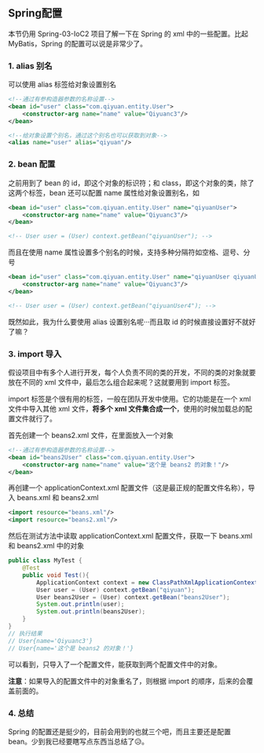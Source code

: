 ## Spring配置

本节仍用 Spring-03-IoC2 项目了解一下在 Spring 的 xml 中的一些配置。比起 MyBatis，Spring 的配置可以说是非常少了。

### 1. alias 别名

可以使用 alias 标签给对象设置别名

```xml
<!--通过有参构造器参数的名称设置-->
<bean id="user" class="com.qiyuan.entity.User">
    <constructor-arg name="name" value="Qiyuanc3"/>
</bean>

<!--给对象设置个别名，通过这个别名也可以获取到对象-->
<alias name="user" alias="qiyuan"/>
```

### 2. bean 配置

之前用到了 bean 的 id，即这个对象的标识符；和 class，即这个对象的类，除了这两个标签，bean 还可以配置 name 属性给对象设置别名，如

```xml
<bean id="user" class="com.qiyuan.entity.User" name="qiyuanUser">
    <constructor-arg name="name" value="Qiyuanc3"/>
</bean>

<!-- User user = (User) context.getBean("qiyuanUser"); -->
```

而且在使用 name 属性设置多个别名的时候，支持多种分隔符如空格、逗号、分号

```xml
<bean id="user" class="com.qiyuan.entity.User" name="qiyuanUser qiyuanUser2,qiyuanUser3;qiyuanUser4">
    <constructor-arg name="name" value="Qiyuanc3"/>
</bean>

<!-- User user = (User) context.getBean("qiyuanUser4"); -->
```

既然如此，我为什么要使用 alias 设置别名呢···而且取 id 的时候直接设置好不就好了嘛？

### 3. import 导入

假设项目中有多个人进行开发，每个人负责不同的类的开发，不同的类的对象就要放在不同的 xml 文件中，最后怎么组合起来呢？这就要用到 import 标签。

 import 标签是个很有用的标签，一般在团队开发中使用。它的功能是在一个 xml 文件中导入其他 xml 文件，**将多个 xml 文件集合成一个**，使用的时候加载总的配置文件就行了。

首先创建一个 beans2.xml 文件，在里面放入一个对象

```xml
<!--通过有参构造器参数的名称设置-->
<bean id="beans2User" class="com.qiyuan.entity.User">
    <constructor-arg name="name" value="这个是 beans2 的对象！"/>
</bean>
```

再创建一个 applicationContext.xml 配置文件（这是最正规的配置文件名称），导入 beans.xml 和 beans2.xml

```xml
<import resource="beans.xml"/>
<import resource="beans2.xml"/>
```

然后在测试方法中读取 applicationContext.xml 配置文件，获取一下 beans.xml 和 beans2.xml 中的对象

```java
public class MyTest {
    @Test
    public void Test(){
        ApplicationContext context = new ClassPathXmlApplicationContext("applicationContext.xml");
        User user = (User) context.getBean("qiyuan");
        User beans2User = (User) context.getBean("beans2User");
        System.out.println(user);
        System.out.println(beans2User);
    }
}
// 执行结果
// User{name='Qiyuanc3'}
// User{name='这个是 beans2 的对象！'}
```

可以看到，只导入了一个配置文件，能获取到两个配置文件中的对象。

**注意**：如果导入的配置文件中的对象重名了，则根据 import 的顺序，后来的会覆盖前面的。

### 4. 总结

Spring 的配置还是挺少的，目前会用到的也就三个吧，而且主要还是配置 bean。少到我已经要瞎写点东西当总结了😥。